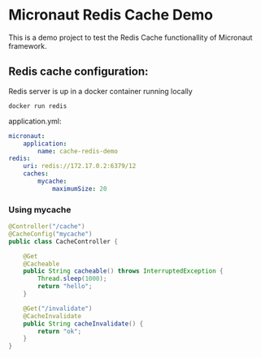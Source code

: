 # Micronaut Redis Cache Demo
This is a demo project to test the Redis Cache functionallity of Micronaut framework.

## Redis cache configuration:
Redis server is up in a docker container running locally
```
docker run redis
```
application.yml:
``` yml
micronaut:
    application:
        name: cache-redis-demo
redis:
    uri: redis://172.17.0.2:6379/12
    caches:
        mycache:
            maximumSize: 20
```
### Using mycache
``` java
@Controller("/cache")
@CacheConfig("mycache")
public class CacheController {

    @Get
    @Cacheable
    public String cacheable() throws InterruptedException {
        Thread.sleep(1000);
        return "hello";
    }

    @Get("/invalidate")
    @CacheInvalidate
    public String cacheInvalidate() {
        return "ok";
    }
}
```